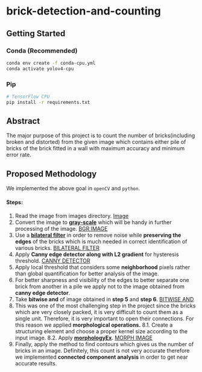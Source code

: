 # brick-detection-and-counting

## Getting Started
### Conda (Recommended)

```bash
conda env create -f conda-cpu.yml
conda activate yolov4-cpu
```
### Pip
```bash
# TensorFlow CPU
pip install -r requirements.txt
```

## Abstract
The major purpose of this project is to count the number of bricks(including broken and distorted) from the given image which contains either pile of bricks of the brick fitted in a wall with maximum accuracy and minimum error rate.

## Proposed Methodology

We implemented the above goal in `openCV` and `python`.

#### Steps:
1. Read the image from images directory.
[Image](data/images/test5.jpg)
2. Convert the image to **[gray-scale](https://docs.opencv.org/3.4/d8/d01/group__imgproc__color__conversions.html#gga4e0972be5de079fed4e3a10e24ef5ef0a353a4b8db9040165db4dacb5bcefb6ea)** which will be handy in further processing of the image.
[BGR IMAGE](data/img/bgr.png)
3. Use a **[bilateral filter](http://people.csail.mit.edu/sparis/bf_course/)** in order to remove noise while **preserving the edges** of the bricks which is much needed in correct identification of various bricks.
[BILATERAL FILTER](data/img/bilateral.png)
4. Apply **Canny edge detector along with L2 gradient** for hysteresis threshold.
[CANNY DETECTOR](data/img/canny.png)
5. Apply local threshold that considers some **neighborhood** pixels rather than global quantification for better analysis of the image.
6. For better sharpness and visibility of the edges to better separate one brick from another in a pile we apply not to the image obtained from **canny edge detector**.
7. Take **bitwise and** of image obtained in **step 5** and **step 6**.
[BITWISE AND](data/img/bitAndBtwmaskAndThresh.png)
8. This was one of the most challenging step in the project since the bricks which are very closely packed, it is very difficult to count them as a single unit. Therefore, it is very important to open their connections. For this reason we applied **morphological operations.**
   8.1. Create a structuring element and choose a proper kernel size according to the input image.
   8.2. Apply **[morphologyEx](https://opencv-python-tutroals.readthedocs.io/en/latest/py_tutorials/py_imgproc/py_morphological_ops/py_morphological_ops.html#opening)**.
   [MORPH IMAGE](data/img/morph.png)
9.  Finally, apply the method to find contours which gives us the number of bricks in an image. Definitely, this count is not very accurate therefore we implemented **connected component analysis** in order to get near accurate results.
